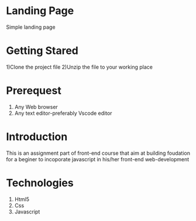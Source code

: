 # Landing Page
Simple landing page

# Getting Stared
1)Clone the project file
2)Unzip the file to your working place

# Prerequest
1) Any Web browser
2) Any text editor-preferably Vscode editor

# Introduction
This is an assignment part of front-end course that aim at building foudation for a beginer to incoporate javascript in his/her front-end web-development
# Technologies 
1) Html5
2) Css
3) Javascript
